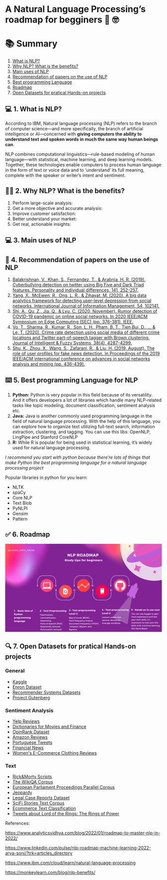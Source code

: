 # A Natural Language Processing’s roadmap for begginers :robot: :nerd_face:

<a id="sumario"></a>
# :books: Summary
1. [What is NLP?](#what)
2. [Why NLP? What is the benefits?](#why)
3. [Main uses of NLP](#uses)
4. [Recommendation of papers on the use of NLP](#papers)
5. [Best programming Language](#programming)
6. [Roadmap](#roadmap)
7. [Open Datasets for pratical Hands-on projects](#databases)


<a name="what"></a>
## :computer: 1. What is NLP?

According to IBM, Natural language processing (NLP) refers to the branch of computer science—and more specifically, the branch of artificial intelligence or AI—concerned with **giving computers the ability to understand text and spoken words in much the same way human beings can**. 

NLP combines computational linguistics—rule-based modeling of human language—with statistical, machine learning, and deep learning models. Together, these technologies enable computers to process human language in the form of text or voice data and to ‘understand’ its full meaning, complete with the speaker or writer’s intent and sentiment.


<a name="why"></a>
## :woman_technologist: 2. Why NLP? What is the benefits?

1. Perform large-scale analysis:
2. Get a more objective and accurate analysis: 
3. Improve customer satisfaction: 
4. Better understand your market:
5. Get real, actionable insights: 

<a name="uses"></a>
## :computer: 3. Main uses of NLP


<a name="papers"></a>
## :page_with_curl: 4. Recommendation of papers on the use of NLP

1. [Balakrishnan, V., Khan, S., Fernandez, T., & Arabnia, H. R. (2019). Cyberbullying detection on twitter using Big Five and Dark Triad features. Personality and individual differences, 141, 252-257.](https://www.sciencedirect.com/science/article/pii/S0191886919300364?casa_token=3Q6htJpu5NUAAAAA:AGIchfOTss_lR2id911kd9Olc6-AG0TfCmvSSsCGvm6Mhhc-zZAZV3CmZCfRszteOBgnmujRDA)
2. [Yang, X., McEwen, R., Ong, L. R., & Zihayat, M. (2020). A big data analytics framework for detecting user-level depression from social networks. International Journal of Information Management, 54, 102141.](https://www.sciencedirect.com/science/article/pii/S0268401219313325?casa_token=zAA4sd4FMZ4AAAAA:r4S6ppk5RbQKc9UaynkBIB1phgJ00tudC9V6_3J2d5LSiFsB7EW7aUiH2MDF8PQtRnfDA1h4iw)
3. [Shi, A., Qu, Z., Jia, Q., & Lyu, C. (2020, November). Rumor detection of COVID-19 pandemic on online social networks. In 2020 IEEE/ACM Symposium on Edge Computing (SEC) (pp. 376-381). IEEE.](https://ieeexplore.ieee.org/abstract/document/9355716)
4. [Vo, T., Sharma, R., Kumar, R., Son, L. H., Pham, B. T., Tien Bui, D., ... & Le, T. (2020). Crime rate detection using social media of different crime locations and Twitter part-of-speech tagger with Brown clustering. Journal of Intelligent & Fuzzy Systems, 38(4), 4287-4299.](https://content.iospress.com/articles/journal-of-intelligent-and-fuzzy-systems/ifs190870)
5. [Shu, K., Zhou, X., Wang, S., Zafarani, R., & Liu, H. (2019, August). The role of user profiles for fake news detection. In Proceedings of the 2019 IEEE/ACM international conference on advances in social networks analysis and mining (pp. 436-439).](https://dl.acm.org/doi/abs/10.1145/3341161.3342927)


<a name="programming"></a>
## :keyboard: 5. Best programming Language for NLP

1. **Python:** Python is very popular in this field because of its versatility. And it offers developers a lot of libraries which handle many NLP-related tasks like topic modeling, document classification, sentiment analysis etc.
2. **Java:** Java is another commonly used programming language in the field of natural language processing. With the help of this language, you can explore how to organize text utilizing full-text search, information extraction, clustering, and tagging. You can use this libs: OpenNLP, LingPipe and Stanford CoreNLP
3. **R:** While R is popular for being used in statistical learning, it’s widely used for natural language processing.

*I recommend you start with python because there’re lots of things that make Python the best programming language for a natural language processing project*

Popular libraries in python for you learn:
* NLTK
* spaCy
* Core NLP
* Text Blob
* PyNLPI
* Gensim
* Pattern

<a name="roadmap"></a>
## :white_check_mark: 6. Roadmap

<img src="https://github.com/lauraDamacenoAlmeida/roadmap-for-NLP/blob/main/roadmap.png" width=800px>

<a name="databases"></a>
## :mag: 7. Open Datasets for pratical Hands-on projects

### General
* [Kaggle](http://kaggle.com)
* [Enron Dataset](https://www.cs.cmu.edu/~./enron/)
* [Recommender Systems Datasets](https://cseweb.ucsd.edu//~jmcauley/datasets.html)
* [Project Gutenberg](https://www.gutenberg.org)

### Sentiment Analysis
* [Yelp Reviews](https://www.yelp.com/dataset)
* [Dictionaries for Movies and Finance](https://github.com/nproellochs/SentimentDictionaries)
* [OpinRank Dataset](http://kavita-ganesan.com/entity-ranking-data/#.Y0WJmS_5RmD)
* [Amazon Reviews](https://www.kaggle.com/datasets/bittlingmayer/amazonreviews)
* [Portuguese Tweets](https://www.kaggle.com/datasets/augustop/portuguese-tweets-for-sentiment-analysis)
* [Financial News](https://www.kaggle.com/datasets/ankurzing/sentiment-analysis-for-financial-news)
* [Women's E-Commerce Clothing Reviews](https://www.kaggle.com/datasets/nicapotato/womens-ecommerce-clothing-reviews)


### Text
* [Rick&Morty Scripts](https://www.kaggle.com/datasets/andradaolteanu/rickmorty-scripts)
* [The WikiQA Corpus](https://www.microsoft.com/en-us/download/details.aspx?id=52419&from=http%3A%2F%2Fresearch.microsoft.com%2Fapps%2Fmobile%2Fdownload.aspx%3Fp%3D4495da01-db8c-4041-a7f6-7984a4f6a905)
* [European Parliament Proceedings Parallel Corpus](https://www.statmt.org/europarl/)
* [Jeopardy](https://www.reddit.com/r/datasets/comments/1uyd0t/200000_jeopardy_questions_in_a_json_file/)
* [Legal Case Reports Dataset](https://archive.ics.uci.edu/ml/datasets/Legal+Case+Reports)
* [SciFi Stories Text Corpus](https://www.kaggle.com/datasets/jannesklaas/scifi-stories-text-corpus)
* [Ecommerce Text Classification](https://www.kaggle.com/datasets/saurabhshahane/ecommerce-text-classification)
* [Tweets about Lord of the Rings: The Rings of Power](https://www.kaggle.com/datasets/paulk1992/tweets-about-lord-of-the-rings-the-rings-of-power)



References:

https://www.analyticsvidhya.com/blog/2022/01/roadmap-to-master-nlp-in-2022/

https://www.linkedin.com/pulse/nlp-roadmap-machine-learning-2022-arya-soni/?trk=articles_directory

https://www.ibm.com/cloud/learn/natural-language-processing

https://monkeylearn.com/blog/nlp-benefits/
